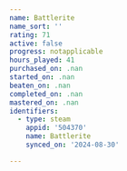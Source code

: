```yaml
---
name: Battlerite
name_sort: ''
rating: 71
active: false
progress: notapplicable
hours_played: 41
purchased_on: .nan
started_on: .nan
beaten_on: .nan
completed_on: .nan
mastered_on: .nan
identifiers:
  - type: steam
    appid: '504370'
    name: Battlerite
    synced_on: '2024-08-30'

---
```

